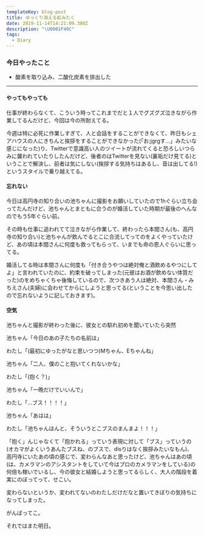 ```yaml
---
templateKey: blog-post
title: ゆっくり消える虹みたく
date: 2019-11-14T14:21:09.380Z
description: "\U0001F40C"
tags:
  - Diary
---
```

### 今日やったこと

* 酸素を取り込み、二酸化炭素を排出した

-----


#### やってもやっても

仕事が終わらなくて、こういう時ってこれまでだと１人でグズグズ泣きながら作業してるんだけど、今回は今の所耐えてる。


今週は特に必死に作業しすぎて、人と会話をすることができなくて、昨日もシェアハウスの人にきちんと挨拶をすることができなかった(「お;jgrgす…」みたいな感じになった)り、Twitterで意識高い人のツイートが流れてくると恐ろしいつらみに襲われていたりしたんだけど、後者のはTwitterを見ない(裏垢だけ見てる)ということで解決し、前者は気にしない(挨拶する気持ちはあるし、音は出してる!)というスタイルで乗り越えてる。



#### 忘れない

今日は高円寺の知り合いの池ちゃんに撮影をお願いしていたので1hぐらい立ち会ってたんだけど、池ちゃんとまともに合うのが婚活していた時期が最後のへんなのでもう5年ぐらい前。

その時も仕事に追われてて泣きながら作業して、終わったら本間さん(も、高円寺の知り合い)と池ちゃんが飲んでるとこに合流してってのをよくやっていたけど、あの頃は本間さんに何度も救ってもらって、いまでも命の恩人ぐらいに思ってる。

婚活してる時は本間さんに何度も「付き合うやつは絶対俺と酒飲めるやつにしてよ」と言われていたのに、約束を破ってしまった(元彼はお酒が飲めない体質だった)のをめちゃくちゃ後悔しているので、次つきあう人は絶対、本間さん・みちえさん(夫婦)に会わせてからにしようと思ってる(ということを今思い出したので忘れないように記しておきます)。


#### 空気

池ちゃんと撮影が終わった後に、彼女との馴れ初めを聞いていたら突然


池ちゃん「今日のあの子たちの名前は」

わたし「(最初にゆったがなと思いつつ)Mちゃん、Eちゃんね」

池ちゃん「二人、僕のこと抱いてくれないかな」

わたし「(抱く？)」

池ちゃん「一晩だけでいいんで」

わたし「…ブス！！！！」

池ちゃん「あはは」

わたし「池ちゃんほんと、そういうとこブスのまんまよ！！！」


「抱く」んじゃなくて「抱かれる」っていう表現に対して「ブス」っていうの(オカマがよくいうあんたブスね、のブスで、disりはなく挨拶みたいなもん)、高円寺にいたあの頃の感じで、変わらんなあと思ったけど、池ちゃんはあの頃(は、カメラマンのアシスタントをしていて今はプロのカメラマンをしている)の何倍も稼いでいるし、今の彼女と結婚しようと思ってるらしく、大人の階段を着実にのぼってって、せこい。

変わらないというか、変われてないのわたしだけだなと置いてきぼりの気持ちになってしまった。

がんばってこ。


それではまた明日。
